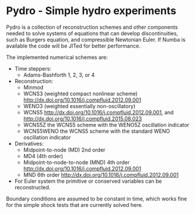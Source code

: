 # Pydro - Simple hydro experiments

Pydro is a collection of reconstruction schemes and other components needed to
solve systems of equations that can develop discontinuities, such as Burgers
equation, and compressible Newtonian Euler. If Numba is available the code will
be JITed for better performance.

The implemented numerical schemes are:
- Time steppers:
  * Adams-Bashforth 1, 2, 3, or 4
- Reconstruction:
  * Minmod
  * WCNS3 (weighted compact nonlinear scheme)
    http://dx.doi.org/10.1016/j.compfluid.2012.09.001
  * WENO3 (weighted essentially non-oscillatory)
  * WCNS5 http://dx.doi.org/10.1016/j.compfluid.2012.09.001, and
    http://dx.doi.org/10.1016/j.compfluid.2015.08.023
  * WCNS5Z the WCNS5 scheme with the WENO5Z oscillation indicator
  * WCNS5WENO the WCNS5 scheme with the standard WENO oscillation indicator
- Derivatives:
  * Midpoint-to-node (MD) 2nd order
  * MD4 (4th order)
  * Midpoint-to-node-to-node (MND) 4th order
    http://dx.doi.org/10.1016/j.compfluid.2012.09.001
  * MND 6th order http://dx.doi.org/10.1016/j.compfluid.2012.09.001
- For Euler system the primitive or conserved variables can be reconstructed.

Boundary conditions are assumed to be constant in time, which works fine for
the simple shock tests that are currently solved here.
